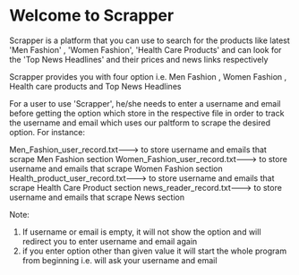 # Welcome to Scrapper
Scrapper is a platform that you can use to search for the products like latest 'Men Fashion' , 'Women Fashion', 'Health Care Products' and can look for the 'Top News Headlines' and their prices and news links respectively

Scrapper provides you with four option i.e. Men Fashion , Women Fashion , Health care products and Top News Headlines

For a user to use 'Scrapper', he/she needs to enter a username and email before getting the option which store in the respective file in order to track the username and email which uses our paltform to scrape the desired option.
For instance:

Men_Fashion_user_record.txt---> to store username and emails that scrape Men Fashion section
Women_Fashion_user_record.txt---> to store username and emails that scrape Women Fashion section
Health_product_user_record.txt---> to store username and emails that scrape Health Care Product section
news_reader_record.txt---> to store username and emails that scrape News section

Note:
1. If username or email is empty, it will not show the option and will redirect you to enter username and email again
2. if you enter option other than given value it will start the whole program from beginning i.e. will ask your username and email